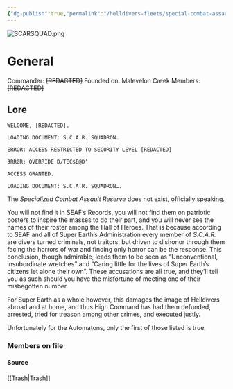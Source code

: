 ```yaml
---
{"dg-publish":true,"permalink":"/helldivers-fleets/special-combat-assault-reserve/","noteIcon":"","created":"2024-03-24T17:54:59.782+01:00","updated":"2024-03-24T18:12:38.593+01:00"}
---
```


![SCARSQUAD.png](/img/user/Images/SCARSQUAD.png)

# General
Commander: ~~[REDACTED]~~ 
Founded on: Malevelon Creek
Members: ~~[REDACTED]~~ 

## Lore
```
WELCOME, [REDACTED]. 

LOADING DOCUMENT: S.C.A.R. SQUADRON… 

ERROR: ACCESS RESTRICTED TO SECURITY LEVEL [REDACTED] 

3RRØR: OVERRIDE D/TEC$E@D’ 

ACCESS GRANTED. 

LOADING DOCUMENT: S.C.A.R. SQUADRON….
```

The *Specialized Combat Assault Reserve* does not exist, officially speaking. 

You will not find it in SEAF’s Records, you will not find them on patriotic posters to inspire the masses to do their part, and you will never see the names of their roster among the Hall of Heroes. 
That is because according to SEAF and all of Super Earth’s Administration every member of *S.C.A.R.* are divers turned criminals, not traitors, but driven to dishonor through them facing the horrors of war and finding only horror can be the response. 
This conclusion, though admirable, leads them to be seen as “Unconventional, insubordinate wretches” and “Caring little for the lives of Super Earth’s citizens let alone their own”. 
These accusations are all true, and they’ll tell you as such should you have the misfortune of meeting one of their misbegotten number. 

For Super Earth as a whole however, this damages the image of Helldivers abroad and at home, and thus High Command has had them defunded, arrested, tried for treason among other crimes, and executed justly. 

Unfortunately for the Automatons, only the first of those listed is true.

### Members on file

#### Source
[[Trash\|Trash]]